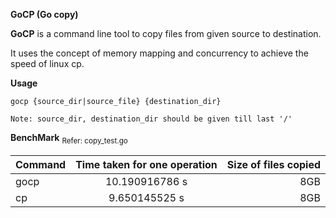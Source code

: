 **GoCP (Go copy)**

**GoCP** is a command line tool to copy files from given source to destination.

It uses the concept of memory mapping and concurrency to achieve the speed of linux cp.

**Usage**
```
gocp {source_dir|source_file} {destination_dir}

Note: source_dir, destination_dir should be given till last '/'

```
**BenchMark** <sub>Refer: copy_test.go</sub>

| Command  |      Time taken for one operation      |  Size of files copied |
|----------|:--------------------------------------:|----------------------:|
|gocp|10.190916786 s|8GB|
|cp|9.650145525 s|8GB|